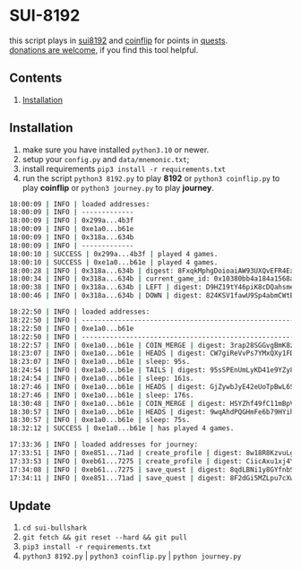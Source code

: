 # SUI-8192

this script plays in [sui8192](https://sui8192.ethoswallet.xyz/) and [coinflip](https://desuicoinflip.io/) for points in [quests](https://quests.mystenlabs.com/).<br>
[donations are welcome](https://cyberomanov.tech/WTF_donate), if you find this tool helpful.

## Contents
1. [Installation](https://github.com/cyberomanov/brc20-checker#installation)

## Installation
1. make sure you have installed `python3.10` or newer.
2. setup your `config.py` and `data/mnemonic.txt`;
3. install requirements `pip3 install -r requirements.txt`
4. run the script `python3 8192.py` to play **8192** or `python3 coinflip.py` to play **coinflip** or `python3 journey.py` to play **journey**.
```bash
18:00:09 | INFO | loaded addresses:
18:00:09 | INFO | -------------
18:00:09 | INFO | 0x299a...4b3f
18:00:09 | INFO | 0xe1a0...b61e
18:00:09 | INFO | 0x318a...634b
18:00:09 | INFO | -------------
18:00:10 | SUCCESS | 0x299a...4b3f | played 4 games.
18:00:10 | SUCCESS | 0xe1a0...b61e | played 4 games.
18:00:28 | INFO | 0x318a...634b | digest: 8FxqkMphgDoioaiAW93UXQvEFR4ExAzeabBd9xa3Xvwi
18:00:34 | INFO | 0x318a...634b | current_game_id: 0x10380bb4a184a1568a54d4c478dc83ff10c1b3d5c137f2c3d96b4ba52f08a4dd.
18:00:38 | INFO | 0x318a...634b | LEFT | digest: D9HZ19tY46piK8cDQahsmeaT4ppYc9V8ZhUkqY5uc7z1
18:00:46 | INFO | 0x318a...634b | DOWN | digest: 824KSV1fawU9Sp4abmCWtByj9NHk6geQaYqSRiM7MvUA
```
```bash
18:22:50 | INFO | loaded addresses:
18:22:50 | INFO | ------------------------------------------------------------------
18:22:50 | INFO | 0xe1a0...b61e
18:22:50 | INFO | ------------------------------------------------------------------
18:22:57 | INFO | 0xe1a0...b61e | COIN_MERGE | digest: 3rap28SGGvgBmK8znGZ4EFq1GsJjQMxFyA9ecGbFX3Ym
18:23:07 | INFO | 0xe1a0...b61e | HEADS | digest: CW7giReVvPs7YMxQXy1FD1YghCjpTifz5Y8SRv45BxGU
18:23:07 | INFO | 0xe1a0...b61e | sleep: 95s.
18:24:54 | INFO | 0xe1a0...b61e | TAILS | digest: 95sSPEnUmLyKD41e9YZy8uTWLMbfwt4nHsE88eTi85UA
18:24:54 | INFO | 0xe1a0...b61e | sleep: 161s.
18:27:46 | INFO | 0xe1a0...b61e | HEADS | digest: GjZywbJyE42eUoTpBwL6ScaPg5EUbL2BJb8GpbuiLZiV
18:27:46 | INFO | 0xe1a0...b61e | sleep: 176s.
18:30:48 | INFO | 0xe1a0...b61e | COIN_MERGE | digest: HSYZhf49fC11mBpVWSz5WvvqP76XRR89MDL4gx1hBr6s
18:30:57 | INFO | 0xe1a0...b61e | HEADS | digest: 9wqAhdPQGHmFe6b79HYihrGMsdjdoWrLteghNY75WxLn
18:30:57 | INFO | 0xe1a0...b61e | sleep: 75s.
18:32:12 | SUCCESS | 0xe1a0...b61e | has played 4 games.
```
```bash
17:33:36 | INFO | loaded addresses for journey:
17:33:51 | INFO | 0xe851...71ad | create_profile | digest: 8w18R8KzvuLgfoVrsgBEvtb8ME4dF9Uj4ksBU82sXvUG | sleep: 14s.
17:33:53 | INFO | 0xeb61...7275 | create_profile | digest: CiicAxu1xj4YHoKzitTsgN1otC75hdGnKQzRKT4ZcHUB | sleep: 9s.
17:34:08 | INFO | 0xeb61...7275 | save_quest | digest: 8qdLBNi1y8GYfnbSfSrCsUqUh4qFGc9rkPsBgjYA7VUc | sleep: 12s.
17:34:11 | INFO | 0xe851...71ad | save_quest | digest: 8F2dGi5MZLpu7cXwtp4BmRYJFe6mYpMWhfkzUFuho1tF | sleep: 10s.
```
## Update
1. `cd sui-bullshark`
2. `git fetch && git reset --hard && git pull`
3. `pip3 install -r requirements.txt`
4. `python3 8192.py` | `python3 coinflip.py` | `python journey.py`